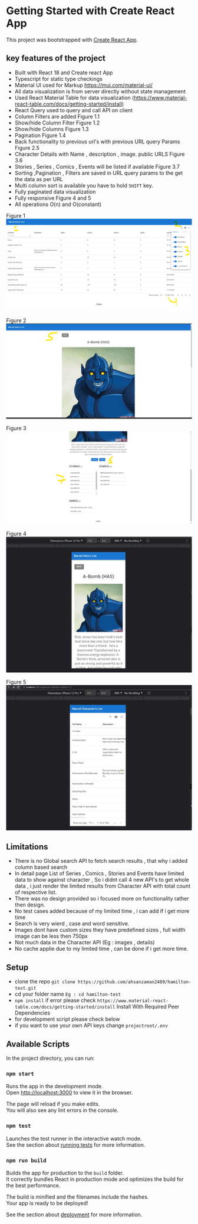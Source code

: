 # Getting Started with Create React App

This project was bootstrapped with [Create React App](https://github.com/facebook/create-react-app).

## key features of the project
* Built with React 18 and Create react App
* Typescript for static type checkings
* Material UI used for Markup https://mui.com/material-ui/
* All data visualization is from server directly without state management
* Used React Material Table for data visualization (https://www.material-react-table.com/docs/getting-started/install)
* React Query used to query and call API on client
* Column Filters are added Figure 1.1
* Show/hide Column Filter Figure 1.2
* Show/hide Columns Figure 1.3
* Pagination Figure 1.4
* Back functionality to previous url's with previous URL query Params Figure 2.5
* Character Details with Name , description , image. public URLS Figure 3.6
* Stories , Series , Comics , Events will be listed if available Figure 3.7 
* Sorting ,Pagination , Filters are saved in URL query params to the get the data as per URL
* Multi column sort is available you have to hold `SHIFT` key.
* Fully paginated data visualization
* Fully responsive Figure 4 and 5
* All operations O(n) and O(constant)
   
Figure 1 ![](<public/Screenshot 2022-12-13 183034.jpg>)

Figure 2 ![](<public/Screenshot 2022-12-13 183118.jpg>)

Figure 3 ![](<public/Screenshot 2022-12-13 183201.jpg>)

Figure 4 ![](<public/Screenshot 2022-12-13 192759.jpg>)

Figure 5 ![](<public/Screenshot 2022-12-13 192824.jpg>)

## Limitations
* There is no Global search API to fetch search results , that why i added column based search
* In detail page List of Series , Comics , Stories and Events have limited data to show against character , So i didnt call 4 new API's to get whole data , i just render the limited results from Character API with total count of respective list.
* There was no design provided so i focused more on functionality rather then design.
* No test cases added because of my limited time , i can add if i get more time
* Search is very wierd , case and word sensitive.
* Images dont have custom sizes they have predefined sizes , full width image can be less then 750px
* Not much data in the Character API (Eg : images , details)
* No cache applie due to my limited time , can be done if i get more time.

## Setup
* clone the repo `git clone https://github.com/ahsanzaman2489/hamilton-test.git` 
* cd your folder name `Eg : cd hamilton-test`
* `npm install` if error please check `https://www.material-react-table.com/docs/getting-started/install` Install With Required Peer Dependencies
* for development script please check below
* if you want to use your own API keys change `projectroot/.env`

## Available Scripts

In the project directory, you can run:

### `npm start`

Runs the app in the development mode.\
Open [http://localhost:3000](http://localhost:3000) to view it in the browser.

The page will reload if you make edits.\
You will also see any lint errors in the console.

### `npm test`

Launches the test runner in the interactive watch mode.\
See the section about [running tests](https://facebook.github.io/create-react-app/docs/running-tests) for more information.

### `npm run build`

Builds the app for production to the `build` folder.\
It correctly bundles React in production mode and optimizes the build for the best performance.

The build is minified and the filenames include the hashes.\
Your app is ready to be deployed!

See the section about [deployment](https://facebook.github.io/create-react-app/docs/deployment) for more information.
